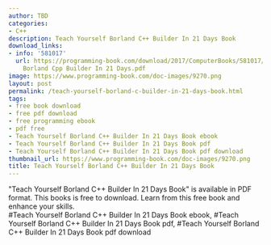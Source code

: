 ```yaml
---
author: TBD
categories:
- C++
description: Teach Yourself Borland C++ Builder In 21 Days Book
download_links:
- info: '581017'
  url: https://programming-book.com/download/2017/ComputerBooks/581017/Teach Yourself
    Borland Cpp Builder In 21 Days.pdf
image: https://www.programming-book.com/doc-images/9270.png
layout: post
permalink: /teach-yourself-borland-c-builder-in-21-days-book.html
tags:
- free book download
- free pdf download
- free programming ebook
- pdf free
- Teach Yourself Borland C++ Builder In 21 Days Book ebook
- Teach Yourself Borland C++ Builder In 21 Days Book pdf
- Teach Yourself Borland C++ Builder In 21 Days Book pdf download
thumbnail_url: https://www.programming-book.com/doc-images/9270.png
title: Teach Yourself Borland C++ Builder In 21 Days Book
---
```


 
<div class="item-desc text-justify">
  "Teach Yourself Borland C++ Builder In 21 Days Book" is available in PDF format. This books is free to download. Learn from this free book and enhance your skills.
  <br>
  #Teach Yourself Borland C++ Builder In 21 Days Book ebook, #Teach Yourself Borland C++ Builder In 21 Days Book pdf, #Teach Yourself Borland C++ Builder In 21 Days Book pdf download
</div>